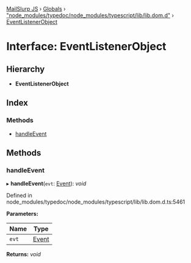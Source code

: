[MailSlurp JS](../README.md) › [Globals](../globals.md) › ["node_modules/typedoc/node_modules/typescript/lib/lib.dom.d"](../modules/_node_modules_typedoc_node_modules_typescript_lib_lib_dom_d_.md) › [EventListenerObject](_node_modules_typedoc_node_modules_typescript_lib_lib_dom_d_.eventlistenerobject.md)

# Interface: EventListenerObject

## Hierarchy

* **EventListenerObject**

## Index

### Methods

* [handleEvent](_node_modules_typedoc_node_modules_typescript_lib_lib_dom_d_.eventlistenerobject.md#handleevent)

## Methods

###  handleEvent

▸ **handleEvent**(`evt`: [Event](_node_modules_typedoc_node_modules_typescript_lib_lib_dom_d_.event.md)): *void*

Defined in node_modules/typedoc/node_modules/typescript/lib/lib.dom.d.ts:5461

**Parameters:**

Name | Type |
------ | ------ |
`evt` | [Event](_node_modules_typedoc_node_modules_typescript_lib_lib_dom_d_.event.md) |

**Returns:** *void*
